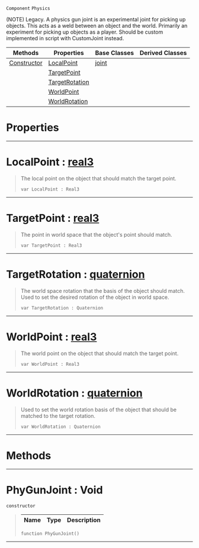  `Component` `Physics`



(NOTE) Legacy. A physics gun joint is an experimental joint for picking up objects. This acts as a weld between an object and the world. Primarily an experiment for picking up objects as a player. Should be custom implemented in script with CustomJoint instead.

|Methods|Properties|Base Classes|Derived Classes|
|---|---|---|---|
|[ Constructor](https://github.com/ZilchEngine/ZilchDocs/blob/master/code_reference/class_reference/phygunjoint.markdown#phygunjoint-void)|[ LocalPoint](https://github.com/ZilchEngine/ZilchDocs/blob/master/code_reference/class_reference/phygunjoint.markdown#localpoint-zilch-engine-d)|[joint](https://github.com/ZilchEngine/ZilchDocs/blob/master/code_reference/class_reference/joint.markdown)| |
| |[ TargetPoint](https://github.com/ZilchEngine/ZilchDocs/blob/master/code_reference/class_reference/phygunjoint.markdown#targetpoint-zilch-engine)| | |
| |[ TargetRotation](https://github.com/ZilchEngine/ZilchDocs/blob/master/code_reference/class_reference/phygunjoint.markdown#targetrotation-zilch-engi)| | |
| |[ WorldPoint](https://github.com/ZilchEngine/ZilchDocs/blob/master/code_reference/class_reference/phygunjoint.markdown#worldpoint-zilch-engine-d)| | |
| |[ WorldRotation](https://github.com/ZilchEngine/ZilchDocs/blob/master/code_reference/class_reference/phygunjoint.markdown#worldrotation-zilch-engin)| | |


 #  Properties


---  
 #  LocalPoint : [real3](https://github.com/ZilchEngine/ZilchDocs/blob/master/code_reference/nada_base_types/real3.markdown)

> The local point on the object that should match the target point.
> ``` lang=cpp, name=Nada
> var LocalPoint : Real3


---  
 #  TargetPoint : [real3](https://github.com/ZilchEngine/ZilchDocs/blob/master/code_reference/nada_base_types/real3.markdown)

> The point in world space that the object's point should match.
> ``` lang=cpp, name=Nada
> var TargetPoint : Real3


---  
 #  TargetRotation : [quaternion](https://github.com/ZilchEngine/ZilchDocs/blob/master/code_reference/nada_base_types/quaternion.markdown)

> The world space rotation that the basis of the object should match. Used to set the desired rotation of the object in world space.
> ``` lang=cpp, name=Nada
> var TargetRotation : Quaternion


---  
 #  WorldPoint : [real3](https://github.com/ZilchEngine/ZilchDocs/blob/master/code_reference/nada_base_types/real3.markdown)

> The world point on the object that should match the target point.
> ``` lang=cpp, name=Nada
> var WorldPoint : Real3


---  
 #  WorldRotation : [quaternion](https://github.com/ZilchEngine/ZilchDocs/blob/master/code_reference/nada_base_types/quaternion.markdown)

> Used to set the world rotation basis of the object that should be matched to the target rotation.
> ``` lang=cpp, name=Nada
> var WorldRotation : Quaternion


---  
 #  Methods


---  
 #  PhyGunJoint : Void

 `constructor`

> 
> |Name|Type|Description|
> |---|---|---|
> ``` lang=cpp, name=Nada
> function PhyGunJoint()
> ``` 


---  
 

 